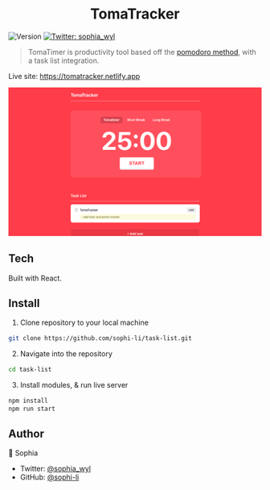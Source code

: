 <h1 align="center">TomaTracker</h1>
<p>
  <img alt="Version" src="https://img.shields.io/badge/version-1.0.0-blue.svg?cacheSeconds=2592000" />
  <a href="https://twitter.com/sophia_wyl">
    <img alt="Twitter: sophia_wyl" src="https://img.shields.io/twitter/follow/sophia_wyl.svg?style=social" target="_blank" />
  </a>
</p>

> TomaTimer is productivity tool based off the [pomodoro method](https://en.wikipedia.org/wiki/Pomodoro_Technique), with a task list integration.

Live site: https://tomatracker.netlify.app

![screenshot of tracker with 25 minutes reamining](screenshot.png)

## Tech

Built with React.

## Install

1. Clone repository to your local machine

```sh
git clone https://github.com/sophi-li/task-list.git
```

2. Navigate into the repository

```sh
cd task-list
```

3. Install modules, & run live server

```
npm install
npm run start
```

## Author

👤 Sophia

- Twitter: [@sophia_wyl](https://twitter.com/sophia_wyl)
- GitHub: [@sophi-li](https://github.com/sophi-li)
